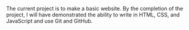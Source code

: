 The current project is to make a basic website.  By the completion of the project, I will have demonstrated the ability to write in HTML, CSS, and JavaScript and use Git and GitHub.